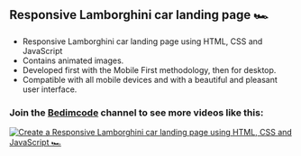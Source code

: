 ## Responsive Lamborghini car landing page 🏎️

- Responsive Lamborghini car landing page using HTML, CSS and JavaScript
- Contains animated images.
- Developed first with the Mobile First methodology, then for desktop.
- Compatible with all mobile devices and with a beautiful and pleasant user
  interface.

### Join the [Bedimcode](https://www.youtube.com/@Bedimcode) channel to see more videos like this:

[![Create a Responsive Lamborghini car landing page using HTML, CSS and JavaScript 🏎️](https://raw.githubusercontent.com/InoreNeronI/landing-page-lamborghini/main/preview.png)](https://youtu.be/8cjMbvH5HCI 'Create a Responsive Lamborghini car landing page using HTML, CSS and JavaScript 🏎️')
